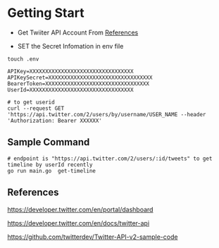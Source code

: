 # Getting Start

- Get Twiiter API Account From [References](https://developer.twitter.com/en/docs/twitter-api)

- SET the Secret Infomation in env file

```
touch .env
```

```.env
APIKey=XXXXXXXXXXXXXXXXXXXXXXXXXXXXXXXXX
APIKeySecret=XXXXXXXXXXXXXXXXXXXXXXXXXXXXXXXXX
BearerToken=XXXXXXXXXXXXXXXXXXXXXXXXXXXXXXXXX
UserId=XXXXXXXXXXXXXXXXXXXXXXXXXXXXXXXXX
````

```
# to get userid
curl --request GET 'https://api.twitter.com/2/users/by/username/USER_NAME --header 'Authorization: Bearer XXXXXX'
```

## Sample Command

```golang
# endpoint is "https://api.twitter.com/2/users/:id/tweets" to get timeline by userId recently
go run main.go  get-timeline
```

## References
https://developer.twitter.com/en/portal/dashboard

https://developer.twitter.com/en/docs/twitter-api

https://github.com/twitterdev/Twitter-API-v2-sample-code